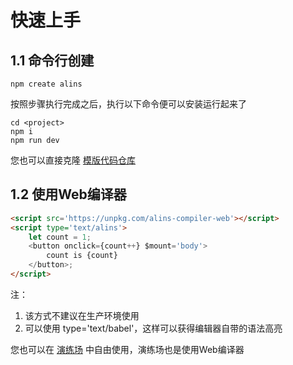 # 快速上手

## 1.1 命令行创建

```
npm create alins
```

按照步骤执行完成之后，执行以下命令便可以安装运行起来了

```
cd <project>
npm i
npm run dev
```

您也可以直接克隆 [模版代码仓库](https://github.com/alinsjs/ebuild-template-alins)

## 1.2 使用Web编译器

<CodeBox :iframe='true' :height='60' :html='true' :pure='true'/>

```html
<script src='https://unpkg.com/alins-compiler-web'></script>
<script type='text/alins'> 
    let count = 1;
    <button onclick={count++} $mount='body'>
        count is {count}
    </button>;
</script>
```

注：
1. 该方式不建议在生产环境使用
2. 可以使用 type='text/babel'，这样可以获得编辑器自带的语法高亮

您也可以在 [演练场](https://alinsjs.github.io/playground/#48) 中自由使用，演练场也是使用Web编译器
